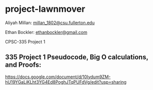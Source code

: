 # project-lawnmover


Aliyah Millan: millan_1802@csu.fullerton.edu

Ethan Bockler: ethanbockler@gmail.com


CPSC-335 Project 1


## 335 Project 1 Pseudocode, Big O calculations, and Proofs:
https://docs.google.com/document/d/10Iydum9ZM-hU19YGaLiKLht3YG4Ed8PoghJTqPUFdVg/edit?usp=sharing
